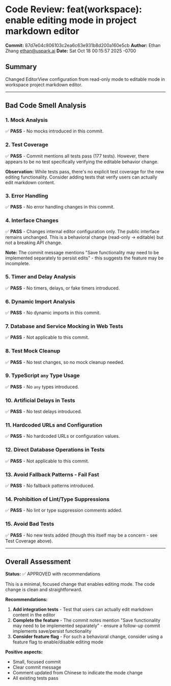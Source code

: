 # Code Review: feat(workspace): enable editing mode in project markdown editor

**Commit:** 87d7e04c806103c2ea6c63e931b8d200a160e5cb
**Author:** Ethan Zhang <ethan@uspark.ai>
**Date:** Sat Oct 18 00:15:57 2025 -0700

## Summary
Changed EditorView configuration from read-only mode to editable mode in workspace project markdown editor.

---

## Bad Code Smell Analysis

### 1. Mock Analysis
✅ **PASS** - No mocks introduced in this commit.

### 2. Test Coverage
✅ **PASS** - Commit mentions all tests pass (177 tests). However, there appears to be no test specifically verifying the editable behavior change.

**Observation:** While tests pass, there's no explicit test coverage for the new editing functionality. Consider adding tests that verify users can actually edit markdown content.

### 3. Error Handling
✅ **PASS** - No error handling changes in this commit.

### 4. Interface Changes
✅ **PASS** - Changes internal editor configuration only. The public interface remains unchanged. This is a behavioral change (read-only → editable) but not a breaking API change.

**Note:** The commit message mentions "Save functionality may need to be implemented separately to persist edits" - this suggests the feature may be incomplete.

### 5. Timer and Delay Analysis
✅ **PASS** - No timers, delays, or fake timers introduced.

### 6. Dynamic Import Analysis
✅ **PASS** - No dynamic imports in this commit.

### 7. Database and Service Mocking in Web Tests
✅ **PASS** - Not applicable to this commit.

### 8. Test Mock Cleanup
✅ **PASS** - No test changes, so no mock cleanup needed.

### 9. TypeScript `any` Type Usage
✅ **PASS** - No `any` types introduced.

### 10. Artificial Delays in Tests
✅ **PASS** - No test delays introduced.

### 11. Hardcoded URLs and Configuration
✅ **PASS** - No hardcoded URLs or configuration values.

### 12. Direct Database Operations in Tests
✅ **PASS** - Not applicable to this commit.

### 13. Avoid Fallback Patterns - Fail Fast
✅ **PASS** - No fallback patterns introduced.

### 14. Prohibition of Lint/Type Suppressions
✅ **PASS** - No lint or type suppression comments added.

### 15. Avoid Bad Tests
✅ **PASS** - No new tests added (though this itself may be a concern - see Test Coverage above).

---

## Overall Assessment

**Status:** ✅ APPROVED with recommendations

This is a minimal, focused change that enables editing mode. The code change is clean and straightforward.

**Recommendations:**
1. **Add integration tests** - Test that users can actually edit markdown content in the editor
2. **Complete the feature** - The commit notes mention "Save functionality may need to be implemented separately" - ensure a follow-up commit implements save/persist functionality
3. **Consider feature flag** - For such a behavioral change, consider using a feature flag to enable/disable editing mode

**Positive aspects:**
- Small, focused commit
- Clear commit message
- Comment updated from Chinese to indicate the mode change
- All existing tests pass
